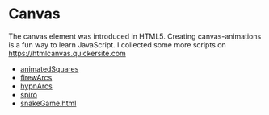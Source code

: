 # Canvas
The canvas element was introduced in HTML5. 
Creating canvas-animations is a fun way to learn JavaScript. 
I collected some more scripts on https://htmlcanvas.quickersite.com

<ul>
   <li><a target="_blank" href="https://pietercooreman.github.io/Canvas/animatedSquares.html">animatedSquares</a></li>
  <li><a target="_blank"  href="https://pietercooreman.github.io/Canvas/firewArcs.html">firewArcs</a></li>
   <li><a target="_blank"  href="https://pietercooreman.github.io/Canvas/hypnArcs.html">hypnArcs</a></li>
  <li><a target="_blank"  href="https://pietercooreman.github.io/Canvas/spiro.html">spiro</a></li>
  <li><a target="_blank"  href="https://pietercooreman.github.io/Canvas/snakeGame">snakeGame.html</a></li>
  </ul>
